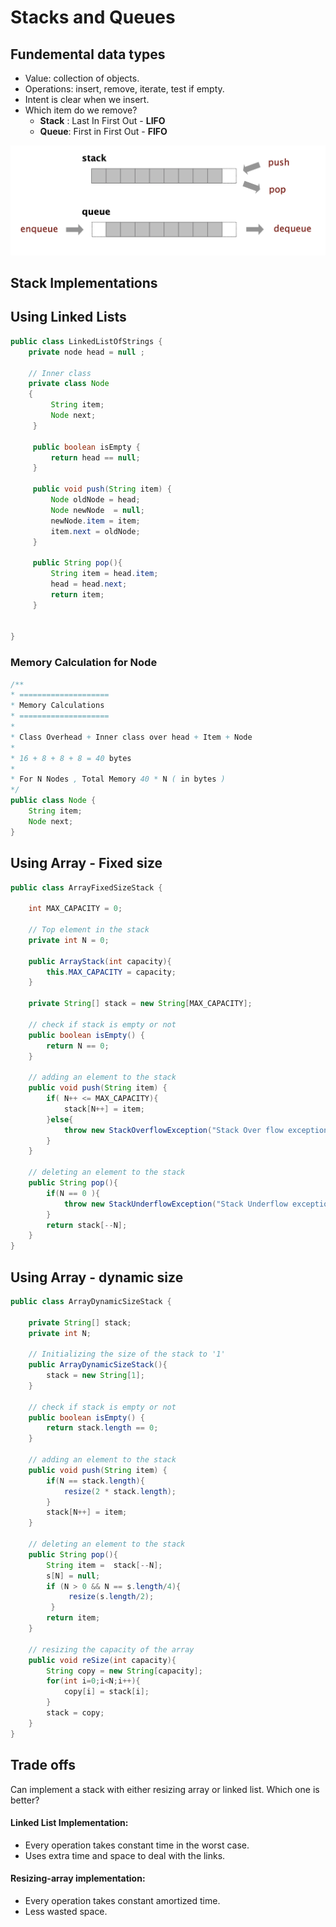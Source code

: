 # Stacks and Queues

## Fundemental data types

* Value: collection of objects.
* Operations: insert, remove, iterate, test if empty.
* Intent is clear when we insert.
* Which item do we remove?
  * **Stack** : Last In First Out - **LIFO**
  * **Queue**: First in First Out - **FIFO**

![STACK, QUEUE  - INSERT , REMOVE OPERATIONS ](.gitbook/assets/image%20%2818%29.png)

## Stack Implementations

## Using Linked Lists

```java
public class LinkedListOfStrings {
    private node head = null ;
    
    // Inner class
    private class Node
    {
         String item;
         Node next;
     }
     
     public boolean isEmpty {
         return head == null;
     }
     
     public void push(String item) {
         Node oldNode = head;
         Node newNode  = null;
         newNode.item = item;
         item.next = oldNode;
     }
     
     public String pop(){
         String item = head.item;
         head = head.next;
         return item;
     }
     
     
}
```

### Memory Calculation for Node

```java
/** 
* ====================
* Memory Calculations
* ====================
*
* Class Overhead + Inner class over head + Item + Node  
* 
* 16 + 8 + 8 + 8 = 40 bytes
* 
* For N Nodes , Total Memory 40 * N ( in bytes )
*/
public class Node {
    String item;
    Node next;
}
```

## Using Array - Fixed size

```java
public class ArrayFixedSizeStack {

    int MAX_CAPACITY = 0;
    
    // Top element in the stack
    private int N = 0;
    
    public ArrayStack(int capacity){
        this.MAX_CAPACITY = capacity;
    }
    
    private String[] stack = new String[MAX_CAPACITY];
    
    // check if stack is empty or not
    public boolean isEmpty() {
        return N == 0;
    }
    
    // adding an element to the stack
    public void push(String item) {
        if( N++ <= MAX_CAPACITY){ 
            stack[N++] = item;
        }else{
            throw new StackOverflowException("Stack Over flow exception");
        }
    }
    
    // deleting an element to the stack
    public String pop(){
        if(N == 0 ){
            throw new StackUnderflowException("Stack Underflow exception occured");
        }       
        return stack[--N];
    }
}
```

## Using Array - dynamic size

```java
public class ArrayDynamicSizeStack {
    
    private String[] stack;
    private int N;
    
    // Initializing the size of the stack to '1'
    public ArrayDynamicSizeStack(){
        stack = new String[1];
    }    
    
    // check if stack is empty or not
    public boolean isEmpty() {
        return stack.length == 0;
    }
    
    // adding an element to the stack
    public void push(String item) {
        if(N == stack.length){
            resize(2 * stack.length);
        }
        stack[N++] = item;
    }
    
    // deleting an element to the stack
    public String pop(){
        String item =  stack[--N];
        s[N] = null;
        if (N > 0 && N == s.length/4){
             resize(s.length/2);
         }
        return item;
    }
    
    // resizing the capacity of the array
    public void reSize(int capacity){
        String copy = new String[capacity];
        for(int i=0;i<N;i++){
            copy[i] = stack[i];
        }
        stack = copy;
    }
}
```

## Trade offs

Can implement a stack with either resizing array or linked list. Which one is better?

#### Linked List Implementation:

* Every operation takes constant time in the worst case.
* Uses extra time and space to deal with the links.

#### Resizing-array implementation:

* Every operation takes constant amortized time.
* Less wasted space.



